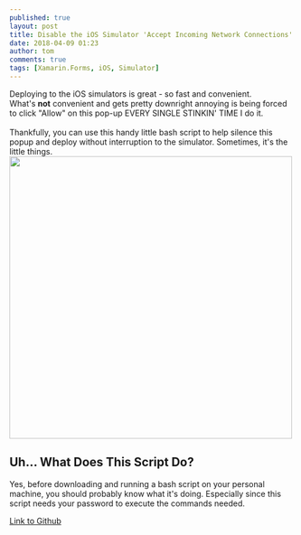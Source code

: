 ```yaml
---
published: true
layout: post
title: Disable the iOS Simulator 'Accept Incoming Network Connections' Pop-up
date: 2018-04-09 01:23
author: tom
comments: true
tags: [Xamarin.Forms, iOS, Simulator]
---
```


<div>
    Deploying to the iOS simulators is great - so fast and convenient.
    <br/>
    What's <b>not</b> convenient and gets pretty downright annoying is being forced to click "Allow" on this pop-up EVERY SINGLE STINKIN' TIME I do it. 
    <br/><br/>
    Thankfully, you can use this handy little bash script to help silence this popup and deploy without interruption to the simulator. Sometimes, it's the little things. 
    <img src="{{site.baseurl}}/images/DisableiOSSimulatorPopup/iOSSimulatorPopup.png" style="width: 500px;"/>
</div>

## Uh... What Does This Script Do?

Yes, before downloading and running a bash script on your personal machine, you should probably know what it's doing. Especially since this script needs your password to execute the commands needed.





[Link to Github]()
